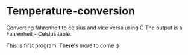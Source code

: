 # Temperature-conversion
Converting fahrenheit to celsius and vice versa using C
The output is a Fahrenheit - Celsius table.

 This is first program. There's more to come    ;)
